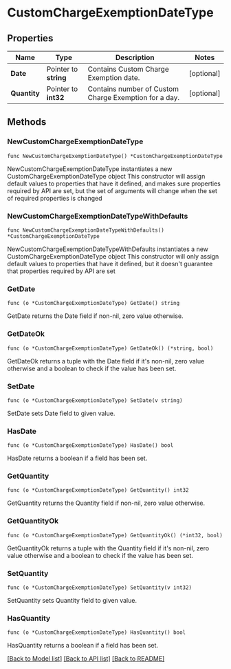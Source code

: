 # CustomChargeExemptionDateType

## Properties

Name | Type | Description | Notes
------------ | ------------- | ------------- | -------------
**Date** | Pointer to **string** | Contains Custom Charge Exemption date. | [optional] 
**Quantity** | Pointer to **int32** | Contains number of Custom Charge Exemption for a day. | [optional] 

## Methods

### NewCustomChargeExemptionDateType

`func NewCustomChargeExemptionDateType() *CustomChargeExemptionDateType`

NewCustomChargeExemptionDateType instantiates a new CustomChargeExemptionDateType object
This constructor will assign default values to properties that have it defined,
and makes sure properties required by API are set, but the set of arguments
will change when the set of required properties is changed

### NewCustomChargeExemptionDateTypeWithDefaults

`func NewCustomChargeExemptionDateTypeWithDefaults() *CustomChargeExemptionDateType`

NewCustomChargeExemptionDateTypeWithDefaults instantiates a new CustomChargeExemptionDateType object
This constructor will only assign default values to properties that have it defined,
but it doesn't guarantee that properties required by API are set

### GetDate

`func (o *CustomChargeExemptionDateType) GetDate() string`

GetDate returns the Date field if non-nil, zero value otherwise.

### GetDateOk

`func (o *CustomChargeExemptionDateType) GetDateOk() (*string, bool)`

GetDateOk returns a tuple with the Date field if it's non-nil, zero value otherwise
and a boolean to check if the value has been set.

### SetDate

`func (o *CustomChargeExemptionDateType) SetDate(v string)`

SetDate sets Date field to given value.

### HasDate

`func (o *CustomChargeExemptionDateType) HasDate() bool`

HasDate returns a boolean if a field has been set.

### GetQuantity

`func (o *CustomChargeExemptionDateType) GetQuantity() int32`

GetQuantity returns the Quantity field if non-nil, zero value otherwise.

### GetQuantityOk

`func (o *CustomChargeExemptionDateType) GetQuantityOk() (*int32, bool)`

GetQuantityOk returns a tuple with the Quantity field if it's non-nil, zero value otherwise
and a boolean to check if the value has been set.

### SetQuantity

`func (o *CustomChargeExemptionDateType) SetQuantity(v int32)`

SetQuantity sets Quantity field to given value.

### HasQuantity

`func (o *CustomChargeExemptionDateType) HasQuantity() bool`

HasQuantity returns a boolean if a field has been set.


[[Back to Model list]](../README.md#documentation-for-models) [[Back to API list]](../README.md#documentation-for-api-endpoints) [[Back to README]](../README.md)


